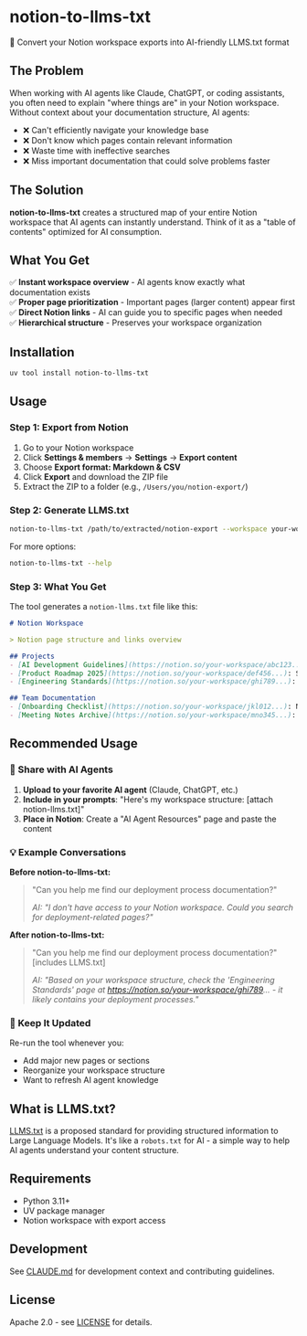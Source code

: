 # notion-to-llms-txt

🤖 Convert your Notion workspace exports into AI-friendly LLMS.txt format

## The Problem

When working with AI agents like Claude, ChatGPT, or coding assistants, you often need to explain "where things are" in your Notion workspace. Without context about your documentation structure, AI agents:

- ❌ Can't efficiently navigate your knowledge base
- ❌ Don't know which pages contain relevant information  
- ❌ Waste time with ineffective searches
- ❌ Miss important documentation that could solve problems faster

## The Solution

**notion-to-llms-txt** creates a structured map of your entire Notion workspace that AI agents can instantly understand. Think of it as a "table of contents" optimized for AI consumption.

## What You Get

✅ **Instant workspace overview** - AI agents know exactly what documentation exists  
✅ **Proper page prioritization** - Important pages (larger content) appear first  
✅ **Direct Notion links** - AI can guide you to specific pages when needed  
✅ **Hierarchical structure** - Preserves your workspace organization  

## Installation

```bash
uv tool install notion-to-llms-txt
```

## Usage

### Step 1: Export from Notion

1. Go to your Notion workspace
2. Click **Settings & members** → **Settings** → **Export content**
3. Choose **Export format: Markdown & CSV**
4. Click **Export** and download the ZIP file
5. Extract the ZIP to a folder (e.g., `/Users/you/notion-export/`)

### Step 2: Generate LLMS.txt

```bash
notion-to-llms-txt /path/to/extracted/notion-export --workspace your-workspace-name
```

For more options:
```bash
notion-to-llms-txt --help
```

### Step 3: What You Get

The tool generates a `notion-llms.txt` file like this:

```markdown
# Notion Workspace

> Notion page structure and links overview

## Projects
- [AI Development Guidelines](https://notion.so/your-workspace/abc123...): Complete guide for AI project workflows
- [Product Roadmap 2025](https://notion.so/your-workspace/def456...): Strategic planning and feature priorities
- [Engineering Standards](https://notion.so/your-workspace/ghi789...): Code review and deployment processes

## Team Documentation  
- [Onboarding Checklist](https://notion.so/your-workspace/jkl012...): New team member setup guide
- [Meeting Notes Archive](https://notion.so/your-workspace/mno345...): Historical meeting records and decisions
```

## Recommended Usage

### 🎯 Share with AI Agents

1. **Upload to your favorite AI agent** (Claude, ChatGPT, etc.)
2. **Include in your prompts**: "Here's my workspace structure: [attach notion-llms.txt]"
3. **Place in Notion**: Create a "AI Agent Resources" page and paste the content

### 💡 Example Conversations

**Before notion-to-llms-txt:**
> "Can you help me find our deployment process documentation?"
> 
> *AI: "I don't have access to your Notion workspace. Could you search for deployment-related pages?"*

**After notion-to-llms-txt:**
> "Can you help me find our deployment process documentation?" [includes LLMS.txt]
> 
> *AI: "Based on your workspace structure, check the 'Engineering Standards' page at https://notion.so/your-workspace/ghi789... - it likely contains your deployment processes."*

### 🔄 Keep It Updated

Re-run the tool whenever you:
- Add major new pages or sections
- Reorganize your workspace structure  
- Want to refresh AI agent knowledge

## What is LLMS.txt?

[LLMS.txt](https://llmstxt.org/) is a proposed standard for providing structured information to Large Language Models. It's like a `robots.txt` for AI - a simple way to help AI agents understand your content structure.

## Requirements

- Python 3.11+
- UV package manager  
- Notion workspace with export access

## Development

See [CLAUDE.md](CLAUDE.md) for development context and contributing guidelines.

## License

Apache 2.0 - see [LICENSE](LICENSE) for details.